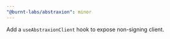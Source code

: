 ```yaml
---
"@burnt-labs/abstraxion": minor
---
```


Add a `useAbstraxionClient` hook to expose non-signing client.
